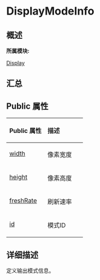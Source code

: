 # DisplayModeInfo<a name="ZH-CN_TOPIC_0000001343000853"></a>

## **概述**<a name="section724583947083931"></a>

**所属模块:**

[Display](_display.md)

## **汇总**<a name="section239795000083931"></a>

## Public 属性<a name="pub-attribs"></a>

<a name="table322130527083931"></a>
<table><thead align="left"><tr id="row452871269083931"><th class="cellrowborder" valign="top" width="50%" id="mcps1.1.3.1.1"><p id="p421060432083931"><a name="p421060432083931"></a><a name="p421060432083931"></a>Public 属性</p>
</th>
<th class="cellrowborder" valign="top" width="50%" id="mcps1.1.3.1.2"><p id="p434745513083931"><a name="p434745513083931"></a><a name="p434745513083931"></a>描述</p>
</th>
</tr>
</thead>
<tbody><tr id="row59160254083931"><td class="cellrowborder" valign="top" width="50%" headers="mcps1.1.3.1.1 "><p id="p838393381083931"><a name="p838393381083931"></a><a name="p838393381083931"></a><a href="_display.md#ga637cd1e8e4a36e43ff3bc41b8d6ffee6">width</a></p>
</td>
<td class="cellrowborder" valign="top" width="50%" headers="mcps1.1.3.1.2 "><p id="entry2009199435083931p0"><a name="entry2009199435083931p0"></a><a name="entry2009199435083931p0"></a>像素宽度</p>
</td>
</tr>
<tr id="row4129376083931"><td class="cellrowborder" valign="top" width="50%" headers="mcps1.1.3.1.1 "><p id="p502250141083931"><a name="p502250141083931"></a><a name="p502250141083931"></a><a href="_display.md#ga3018df7e96c56b96d699824d3ca50833">height</a></p>
</td>
<td class="cellrowborder" valign="top" width="50%" headers="mcps1.1.3.1.2 "><p id="entry757523754083931p0"><a name="entry757523754083931p0"></a><a name="entry757523754083931p0"></a>像素高度</p>
</td>
</tr>
<tr id="row1308465473083931"><td class="cellrowborder" valign="top" width="50%" headers="mcps1.1.3.1.1 "><p id="p350658944083931"><a name="p350658944083931"></a><a name="p350658944083931"></a><a href="_display.md#ga7d48c76f1be0783c33d7a626a2dd7763">freshRate</a></p>
</td>
<td class="cellrowborder" valign="top" width="50%" headers="mcps1.1.3.1.2 "><p id="entry600468469083931p0"><a name="entry600468469083931p0"></a><a name="entry600468469083931p0"></a>刷新速率</p>
</td>
</tr>
<tr id="row42022061083931"><td class="cellrowborder" valign="top" width="50%" headers="mcps1.1.3.1.1 "><p id="p373022513083931"><a name="p373022513083931"></a><a name="p373022513083931"></a><a href="_display.md#gab334d318dad461e07871ea761233c612">id</a></p>
</td>
<td class="cellrowborder" valign="top" width="50%" headers="mcps1.1.3.1.2 "><p id="entry962489177083931p0"><a name="entry962489177083931p0"></a><a name="entry962489177083931p0"></a>模式ID</p>
</td>
</tr>
</tbody>
</table>

## **详细描述**<a name="section489568822083931"></a>

定义输出模式信息。

